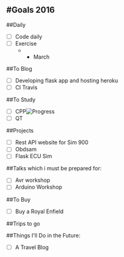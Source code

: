#Goals 2016
----

##Daily

- [ ] Code daily
- [ ] Exercise
	- * March

##To Blog

- [ ] Developing flask app and hosting heroku
- [ ] CI Travis

##To Study

- [ ] CPP![Progress](http://progressed.io/bar/28?title=progress)
- [ ] QT

##Projects

- [ ] Rest API website for Sim 900
- [ ] Obdsam
- [ ] Flask ECU Sim

##Talks which i must be prepared for:

- [ ] Avr workshop
- [ ] Arduino Workshop

##To Buy

- [ ] Buy a Royal Enfield

##Trips to go

##Things I'll Do in the Future:

- [ ] A Travel Blog
